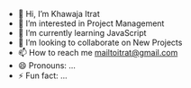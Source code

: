 - 👋 Hi, I’m Khawaja Itrat
- 👀 I’m interested in Project Management
- 🌱 I’m currently learning JavaScript
- 💞️ I’m looking to collaborate on New Projects
- 📫 How to reach me mailtoitrat@gmail.com
- 😄 Pronouns: ...
- ⚡ Fun fact: ...

<!---
Itrat57/Itrat57 is a ✨ special ✨ repository because its `README.md` (this file) appears on your GitHub profile.
You can click the Preview link to take a look at your changes.
--->
